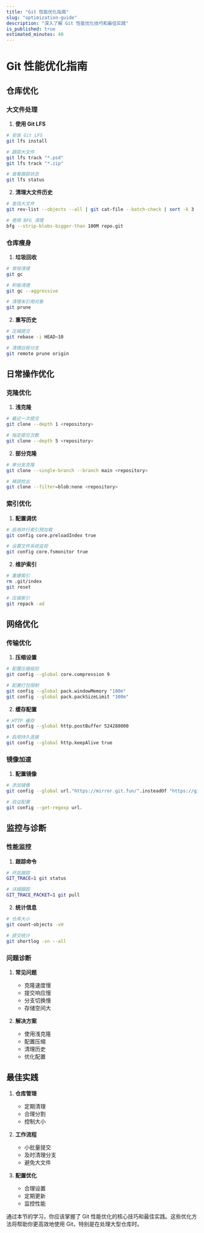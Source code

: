 ```yaml
---
title: "Git 性能优化指南"
slug: "optimization-guide"
description: "深入了解 Git 性能优化技巧和最佳实践"
is_published: true
estimated_minutes: 40
---
```


# Git 性能优化指南

## 仓库优化

### 大文件处理

1. **使用 Git LFS**
```bash
# 安装 Git LFS
git lfs install

# 跟踪大文件
git lfs track "*.psd"
git lfs track "*.zip"

# 查看跟踪状态
git lfs status
```

2. **清理大文件历史**
```bash
# 查找大文件
git rev-list --objects --all | git cat-file --batch-check | sort -k 3 -n -r | head -n 10

# 使用 BFG 清理
bfg --strip-blobs-bigger-than 100M repo.git
```

### 仓库瘦身

1. **垃圾回收**
```bash
# 常规清理
git gc

# 积极清理
git gc --aggressive

# 清理未引用对象
git prune
```

2. **重写历史**
```bash
# 压缩提交
git rebase -i HEAD~10

# 清理远程分支
git remote prune origin
```

## 日常操作优化

### 克隆优化

1. **浅克隆**
```bash
# 最近一次提交
git clone --depth 1 <repository>

# 指定提交次数
git clone --depth 5 <repository>
```

2. **部分克隆**
```bash
# 单分支克隆
git clone --single-branch --branch main <repository>

# 稀疏检出
git clone --filter=blob:none <repository>
```

### 索引优化

1. **配置调优**
```bash
# 启用并行索引预加载
git config core.preloadIndex true

# 设置文件系统监视
git config core.fsmonitor true
```

2. **维护索引**
```bash
# 重建索引
rm .git/index
git reset

# 压缩索引
git repack -ad
```

## 网络优化

### 传输优化

1. **压缩设置**
```bash
# 配置压缩级别
git config --global core.compression 9

# 配置打包限制
git config --global pack.windowMemory "100m"
git config --global pack.packSizeLimit "100m"
```

2. **缓存配置**
```bash
# HTTP 缓存
git config --global http.postBuffer 524288000

# 启用持久连接
git config --global http.keepAlive true
```

### 镜像加速

1. **配置镜像**
```bash
# 添加镜像
git config --global url."https://mirror.git.fun/".insteadOf "https://github.com/"

# 验证配置
git config --get-regexp url.
```

## 监控与诊断

### 性能监控

1. **跟踪命令**
```bash
# 开启跟踪
GIT_TRACE=1 git status

# 详细跟踪
GIT_TRACE_PACKET=1 git pull
```

2. **统计信息**
```bash
# 仓库大小
git count-objects -vH

# 提交统计
git shortlog -sn --all
```

### 问题诊断

1. **常见问题**
   - 克隆速度慢
   - 提交响应慢
   - 分支切换慢
   - 存储空间大

2. **解决方案**
   - 使用浅克隆
   - 配置压缩
   - 清理历史
   - 优化配置

## 最佳实践

1. **仓库管理**
   - 定期清理
   - 合理分割
   - 控制大小

2. **工作流程**
   - 小批量提交
   - 及时清理分支
   - 避免大文件

3. **配置优化**
   - 合理设置
   - 定期更新
   - 监控性能

通过本节的学习，你应该掌握了 Git 性能优化的核心技巧和最佳实践。这些优化方法将帮助你更高效地使用 Git，特别是在处理大型仓库时。